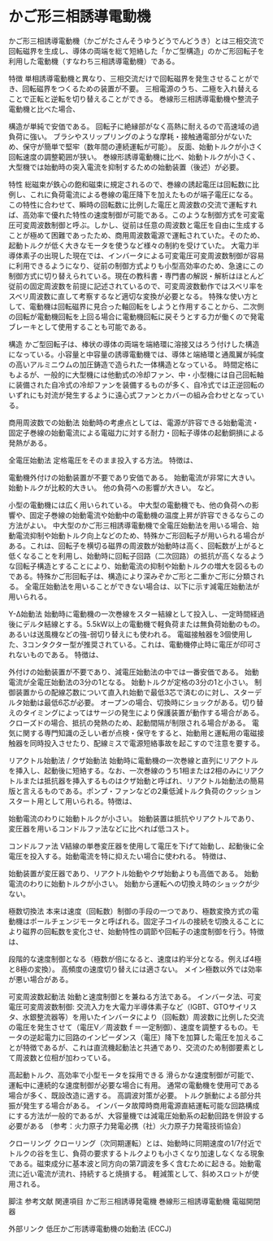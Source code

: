 # かご形三相誘導電動機

かご形三相誘導電動機（かごがたさんそうゆうどうでんどうき）とは三相交流で回転磁界を生成し、導体の両端を総て短絡した「かご型構造」のかご形回転子を利用した電動機（すなわち三相誘導電動機）である。

特徴
単相誘導電動機と異なり、三相交流だけで回転磁界を発生させることができ、回転磁界をつくるための装置が不要。
三相電源のうち、二極を入れ替えることで正転と逆転を切り替えることができる。
巻線形三相誘導電動機や整流子電動機と比べた場合、

構造が単純で安価である。
回転子に絶縁部がなく高熱に耐えるので高速域の過負荷に強い。
ブラシやスリップリングのような摩耗・接触通電部分がないため、保守が簡単で堅牢（数年間の連続運転が可能）。
反面、始動トルクが小さく回転速度の調整範囲が狭い。
巻線形誘導電動機に比べ、始動トルクが小さく、大型機では始動時の突入電流を抑制するための始動装置（後述）が必要。

特性
総磁束が鉄心の飽和磁束に規定されるので、巻線の誘起電圧は回転数に比例し、これに負荷電流による巻線の電圧降下を加えたものが端子電圧になる。
この特性に合わせて、瞬時の回転数に比例した電圧と周波数の交流で運転すれば、高効率で優れた特性の速度制御が可能である。このような制御方式を可変電圧可変周波数制御と呼ぶ。しかし、従前は任意の周波数と電圧を自由に生成することが極めて困難であったため、商用周波数電源で運転されていた。そのため、起動トルクが低く大きなモータを使うなど様々の制約を受けていた。
大電力半導体素子の出現した現在では、インバータによる可変電圧可変周波数制御が容易に利用できるようになり、従前の制御方式よりも小型高効率のため、急速にこの制御方式に切り替えられている。現在の教科書・専門書の解説・解析はほとんど従前の固定周波数を前提に記述されているので、可変周波数動作ではスベリ率をスベリ周波数に直して考察するなど適切な変換が必要となる。
特殊な使い方として、電動機は回転磁界に見合った軸回転をしようと作用することから、二次側の回転が電動機回転を上回る場合に電動機回転に戻そうとする力が働くので発電ブレーキとして使用することも可能である。

構造
かご型回転子は、棒状の導体の両端を端絡環に溶接又はろう付けした構造になっている。小容量と中容量の誘導電動機では、導体と端絡環と通風翼が純度の高いアルミニウムの加圧鋳造で造られた一体構造となっている。
時間定格にもよるが、一般的に大型機には他動式の冷却ファン、中・小型機には自己回転軸に装備された自冷式の冷却ファンを装備するものが多く、自冷式では正逆回転のいずれにも対流が発生するように遠心式ファンとカバーの組み合わせとなっている。

商用周波数での始動法
始動時の考慮点としては、電源が許容できる始動電流・固定子巻線の始動電流による電磁力に対する耐力・回転子導体の起動銅損による発熱がある。

全電圧始動法
定格電圧をそのまま投入する方法。
特徴は、

電動機外付けの始動装置が不要であり安価である。
始動電流が非常に大きい。
始動トルクが比較的大きい。
他の負荷への影響が大きい。
など。

小型の電動機には広く用いられている。
中大型の電動機でも、他の負荷への影響や、固定子巻線の始動電流や始動中の電動機の温度上昇が許容できるならこの方法がよい。
中大型のかご形三相誘導電動機で全電圧始動法を用いる場合、始動電流抑制や始動トルク向上などのため、特殊かご形回転子が用いられる場合がある。これは、回転子を横切る磁界の周波数が始動時は高く、回転数が上がると低くなることを利用し、始動時に回転子回路（二次回路）の抵抗が高くなるような回転子構造とすることにより、始動電流の抑制や始動トルクの増大を図るものである。特殊かご形回転子は、構造により深みぞかご形と二重かご形に分類される。
全電圧始動法を用いることができない場合は、以下に示す減電圧始動法が用いられる。

Y-Δ始動法
始動時に電動機の一次巻線をスター結線として投入し、一定時間経過後にデルタ結線とする。5.5kW以上の電動機で軽負荷または無負荷始動のもの。あるいは送風機などの強-弱切り替えにも使われる。
電磁接触器を3個使用した、3コンタクター型が推奨されている。これは、電動機停止時に電圧が印可されないものである。
特徴は、

外付けの始動装置が不要であり、減電圧始動法の中では一番安価である。
始動電流が全電圧始動法の3分の1となる。
始動トルクが定格の3分の1と小さい。
制御装置からの配線芯数について直入れ始動で最低3芯で済むのに対し、スターデルタ始動は最低6芯が必要。
オープンの場合、切換時にショックがある。切り替えのタイミングによってはサージの発生により保護装置が動作する場合がある。
クローズドの場合、抵抗の発熱のため、起動間隔が制限される場合がある。
電気に関する専門知識の乏しい者が点検・保守をすると、始動用と運転用の電磁接触器を同時投入させたり、配線ミスで電源短絡事故を起こすので注意を要する。

リアクトル始動法 / クザ始動法
始動時に電動機の一次巻線と直列にリアクトルを挿入し、起動後に短絡する。なお、一次巻線のうち1相または2相のみにリアクトルまたは抵抗器を挿入するものはクザ始動と呼ばれ、リアクトル始動法の簡易版と言えるものである。ポンプ・ファンなどの2乗低減トルク負荷のクッションスタート用として用いられる。特徴は、

始動電流のわりに始動トルクが小さい。
始動装置は抵抗やリアクトルであり、変圧器を用いるコンドルファ法などに比べれば低コスト。

コンドルファ法
V結線の単巻変圧器を使用して電圧を下げて始動し、起動後に全電圧を投入する。始動電流を特に抑えたい場合に使われる。
特徴は、

始動装置が変圧器であり、リアクトル始動やクザ始動よりも高価である。
始動電流のわりに始動トルクが小さい。
始動から運転への切換え時のショックが少ない。

極数切換法
本来は速度（回転数）制御の手段の一つであり、極数変換方式の電動機はポールチェンジモータと呼ばれる。固定子コイルの接続を切換えることにより磁界の回転数を変化させ、始動特性の調節や回転子の速度制御を行う。特徴は、

段階的な速度制御となる（極数が倍になると、速度は約半分となる。例えば4極と8極の変換）。
高頻度の速度切り替えには適さない。
メイン極数以外では効率が悪い場合がある。

可変周波数起動法
始動と速度制御とを兼ねる方法である。
インバータ法、可変電圧可変周波数制御: 交流入力を大電力半導体素子など（IGBT、GTOサイリスタ、水銀整流器等）を用いたインバータにより（回転数）周波数に比例した交流の電圧を発生させて（電圧V／周波数ｆ＝一定制御）、速度を調整するもの。モータの逆起電力に回路のインピーダンス（電圧）降下を加算した電圧を加えることが特徴であるが、これは直流機起動法と共通であり、交流のため制御要素として周波数と位相が加わっている。

高起動トルク、高効率で小型モータを採用できる
滑らかな速度制御が可能で、運転中に連続的な速度制御が必要な場合に有用。
通常の電動機を使用可である場合が多く、既設改造に適する。
高調波対策が必要。
トルク脈動による部分共振が発生する場合がある。
インバータ故障時商用電源直結運転可能な回路構成にする方法が一般的であるが、大容量機では減電圧始動系の起動回路を併設する必要がある
〔参考：火力原子力発電必携（社）火力原子力発電技術協会〕

クローリング
クローリング（次同期運転）とは、始動時に同期速度の1/7付近でトルクの谷を生じ、負荷の要求するトルクよりも小さくなり加速しなくなる現象である。磁束成分に基本波と同方向の第7調波を多く含むために起きる。始動電流に近い電流が流れ、持続すると焼損する。
軽減策として、斜めスロットが使用される。

脚注
参考文献
関連項目
かご形三相誘導発電機
巻線形三相誘導電動機
電磁開閉器

外部リンク
低圧かご形誘導電動機の始動法 (ECCJ)